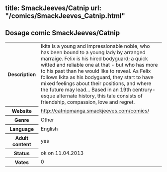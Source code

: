 title: SmackJeeves/Catnip
url: "/comics/SmackJeeves_Catnip.html"
---
Dosage comic SmackJeeves/Catnip
-----------------------------------------

<table class="comicinfo">
<tr>
<th>Description</th><td>Ikita is a young and impressionable noble, who has been bound to a young lady by arranged marraige. Felix is his hired bodyguard; a quick witted and reliable one at that - but who has more to his past than he would like to reveal. As Felix follows Ikita as his bodyguard, they start to have mixed feelings about their positions, and where the future may lead... Based in an 19th centrury-esque alternate history, this tale consists of friendship, compassion, love and regret.</td>
</tr>
<tr>
<th>Website</th><td><a href="http://catnipmanga.smackjeeves.com/comics/">http://catnipmanga.smackjeeves.com/comics/</a></td>
</tr>
<tr>
<th>Genre</th><td>Other</td>
</tr>
<tr>
<th>Language</th><td>English</td>
</tr>
<tr>
<th>Adult content</th><td>yes</td>
</tr>
<tr>
<th>Status</th><td>ok on 11.04.2013</td>
</tr>
<tr>
<th>Votes</th><td>0</div></td>
</tr>
</table>
